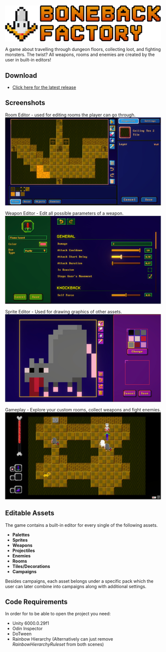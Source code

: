 ﻿![BonebackFactoryLogo](../Assets/Rogium%20Legend/Sprites/App/spr_App_Banner.png)

A game about travelling through dungeon floors, collecting loot, and fighting monsters. The twist? All weapons, rooms and enemies are created by the user in built-in editors!

## Download

- [Click here for the latest release](https://github.com/WaluigiNumber8/boneback-factory/releases)

## Screenshots
Room Editor - used for editing rooms the player can go through.
![Room Editor](img/img_Screenshot_1.jpg)

Weapon Editor - Edit all possible parameters of a weapon.
![Weapon Editor](img/img_Screenshot_2.jpg)

Sprite Editor - Used for drawing graphics of other assets.
![Sprite Editor](img/img_Screenshot_3.jpg)

Gameplay - Explore your custom rooms, collect weapons and fight enemies.
![Gameplay](img/img_Screenshot_4.jpg)

## Editable Assets

The game contains a built-in editor for every single of the following assets.

- **Palettes**
- **Sprites**
- **Weapons**
- **Projectiles**
- **Enemies**
- **Rooms**
- **Tiles/Decorations**
- **Campaigns**

Besides campaigns, each asset belongs under a specific pack which the user can later combine into campaigns along with additional settings. 

## Code Requirements

In order for to be able to open the project you need:

- Unity 6000.0.29f1
- Odin Inspector
- DoTween
- Rainbow Hierarchy (Alternatively can just remove *RainbowHierarchyRuleset* from both scenes)
